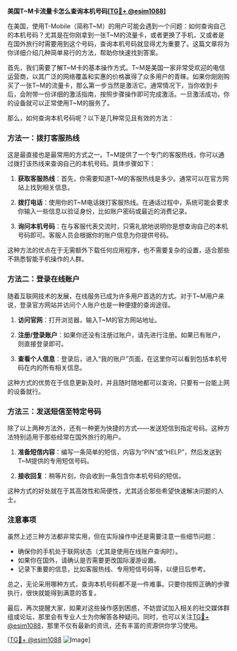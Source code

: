 **美国T~M卡流量卡怎么查询本机号码[[TG💪+ @esim1088](https://t.me/s/esim1088)]**

在美国，使用T-Mobile（简称T~M）的用户可能会遇到一个问题：如何查询自己的本机号码？尤其是在你刚拿到一张T~M的流量卡，或者更换了手机，又或者是在国外旅行时需要用到这个号码，查询本机号码就显得尤为重要了。这篇文章将为你详细介绍几种简单易行的方法，帮助你快速找到答案。

首先，我们需要了解T~M卡的基本操作方式。T~M是美国一家非常受欢迎的电信运营商，以其广泛的网络覆盖和实惠的价格赢得了众多用户的青睐。如果你刚刚购买了一张T~M的流量卡，那么第一步当然是激活它。通常情况下，当你收到卡后，会附带一份详细的激活指南，按照步骤操作即可完成激活。一旦激活成功，你的设备就可以正常使用T~M的服务了。

那么，如何查询本机号码呢？以下是几种常见且有效的方法：

### 方法一：拨打客服热线

这是最直接也是最常用的方式之一。T~M提供了一个专门的客服热线，你可以通过拨打该热线来查询自己的本机号码。具体步骤如下：

1. **获取客服热线**：首先，你需要知道T~M的客服热线是多少。通常可以在官方网站上找到相关信息。
   
2. **拨打电话**：使用你的T~M电话拨打客服热线。在通话过程中，系统可能会要求你输入一些信息以验证身份，比如账户密码或最近的消费记录。

3. **询问本机号码**：在与客服代表交流时，只需礼貌地说明你是想查询自己的本机号码即可。客服人员会根据你的账户信息为你提供号码。

这种方法的优点在于无需额外下载任何应用程序，也不需要复杂的设置，适合那些不熟悉智能手机操作的人群。

### 方法二：登录在线账户

随着互联网技术的发展，在线服务已成为许多用户首选的方式。对于T~M用户来说，登录官方网站并访问个人账户也是一种便捷的查询途径。

1. **访问官网**：打开浏览器，输入T~M的官方网站地址。

2. **注册/登录账户**：如果你还没有注册过账户，请先进行注册。如果已有账户，则直接登录即可。

3. **查看个人信息**：登录后，进入“我的账户”页面，在这里你可以看到包括本机号码在内的所有相关信息。

这种方式的优势在于信息更新及时，并且随时随地都可以查询，只要有一台能上网的设备就行。

### 方法三：发送短信至特定号码

除了以上两种方法外，还有一种更为快捷的方式——发送短信到指定号码。这种方法特别适用于那些经常在国外旅行的用户。

1. **准备短信内容**：编写一条简单的短信，内容为“PIN”或“HELP”，然后发送到T~M提供的专用短信号码。

2. **接收回复**：稍等片刻，你会收到一条包含你本机号码的短信。

这种方式的好处就在于其高效性和简便性，尤其适合那些希望快速解决问题的人士。

### 注意事项

虽然上述三种方法都非常实用，但在实际操作中还是需要注意一些细节问题：

- 确保你的手机处于联网状态（尤其是使用在线账户查询时）。
- 如果你在国外，请确认是否需要更改国际漫游设置。
- 记录下重要的信息，比如客服热线、专用短信号码等，以便日后参考。

总之，无论采用哪种方式，查询本机号码都不是一件难事。只要你按照正确的步骤执行，很快就能得到满意的答复。

最后，再次提醒大家，如果对这些操作感到困惑，不妨尝试加入相关的社交媒体群组或论坛，那里会有专业人士为你解答各种疑问。同时，也可以关注[TG💪+ @esim1088](https://t.me/s/esim1088)，那里不仅有最新的资讯，还有丰富的资源供你学习使用。

[[TG💪+ @esim1088](https://t.me/s/esim1088) ![Image](https://i.postimg.cc/4NQfJmqS/Snipaste-2025-05-13-00-14-12.png)]